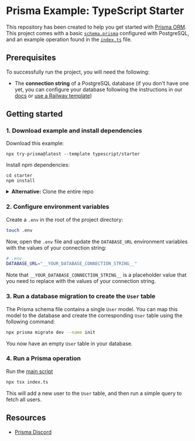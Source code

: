 # Prisma Example: TypeScript Starter

This repository has been created to help you get started with [Prisma ORM](https://prisma.io). This project comes with a basic [`schema.prisma`](./prisma/schema.prisma) configured with PostgreSQL, and an example operation found in the [`index.ts`](./index.ts) file.

## Prerequisites

To successfully run the project, you will need the following:

- The **connection string** of a PostgreSQL database (if you don't have one yet, you can configure your database following the instructions in our [docs](https://www.prisma.io/docs/pulse/database-setup) or [use a Railway template](https://railway.app/template/pulse-pg?referralCode=VQ09uv))

## Getting started

### 1. Download example and install dependencies

Download this example:

```
npx try-prisma@latest --template typescript/starter
```

Install npm dependencies:

```
cd starter
npm install
```

<details><summary><strong>Alternative:</strong> Clone the entire repo</summary>

Clone this repository:

```
git clone git@github.com:prisma/prisma-examples.git --depth=1
```

Install npm dependencies:

```
cd prisma-examples/typescript/starter
npm install
```

</details>

### 2. Configure environment variables

Create a `.env` in the root of the project directory:

```bash
touch .env
```

Now, open the `.env` file and update the `DATABASE_URL` environment variables with the values of your connection string:

```bash
# .env
DATABASE_URL="__YOUR_DATABASE_CONNECTION_STRING__"
```

Note that `__YOUR_DATABASE_CONNECTION_STRING__` is a placeholder value that you need to replace with the values of your connection string.

### 3. Run a database migration to create the `User` table

The Prisma schema file contains a single `User` model. You can map this model to the database and create the corresponding `User` table using the following command:

```bash
npx prisma migrate dev --name init
```

You now have an empty `User` table in your database.

### 4. Run a Prisma operation

Run the [main script](./index.ts) 

```bash
npx tsx index.ts
```

This will add a new user to the `User` table, and then run a simple query to fetch all users.

## Resources

- [Prisma Discord](https://pris.ly/discord)
